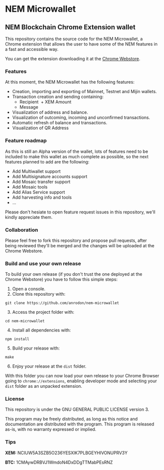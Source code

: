# NEM Microwallet
## NEM Blockchain Chrome Extension wallet

This repository contains the source code for the NEM Microwallet, a Chrome extension that allows the user to have some of the NEM features in a fast and accessible way.

You can get the extension downloading it at the [Chrome Webstore](https://chrome.google.com/webstore/detail/dhjphghceddgjhboapfeeonimnihpkkn).

### Features
At this moment, the NEM Microwallet has the following features:
- Creation, importing and exporting of Mainnet, Testnet and Mijin wallets.
- Transaction creation and sending containing:
  + Recipient
  + XEM Amount
  + Message
- Visualization of address and balance.
- Visualization of outcoming, incoming and unconfirmed transactions.
- Automatic refresh of balance and transactions.
- Visualization of QR Address

### Feature roadmap
As this is still an Alpha version of the wallet, lots of features need to be included to make this wallet as much complete as possible, so the next features planned to add are the following:
- Add Multiwallet support
- Add Multisignature accounts support
- Add Mosaic transfer support
- Add Mosaic tools
- Add Alias Service support
- Add harvesting info and tools
- ...

Please don't hesiate to open feature request issues in this repository, we'll kindly appreciate them.

### Collaboration
Please feel free to fork this repository and propose pull requests, after being reviewed they'll be merged and the changes will be uploaded at the Chrome Webstore.

### Build and use your own release
To build your own release (if you don't trust the one deployed at the Chrome Webstore) you have to follow this simple steps:
1. Open a console.
2. Clone this repository with:

```
git clone https://github.com/anrodon/nem-microwallet
```

3. Access the project folder with:

```
cd nem-microwallet
```

4. Install all dependencies with:

```
npm install
```

5. Build your release with:

```
make
```

6. Enjoy your release at the `dist` folder.

With this folder you can now load your own release to your Chrome Browser going to `chrome://extensions`, enabling developer mode and selecting your `dist` folder as an unpacked extension.

### License
This repository is under the GNU GENERAL PUBLIC LICENSE version 3.

This program may be freely distributed, as long as this notice and documentation are distributed with the program.  This program is released as-is, with no warranty expressed or implied.

### Tips
**XEM:** NCIUW5A3SZB5O236YESXIK7PLBGEYHIVONUPRV3Y

**BTC:** 1CMAywDRBVJ1WmdoN4DxDDgTTMabPEsRNZ
